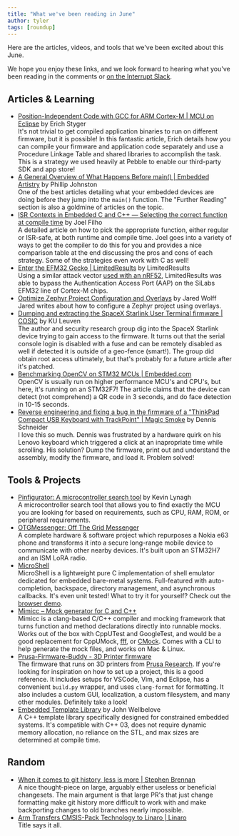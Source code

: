 ```yaml
---
title: "What we've been reading in June"
author: tyler
tags: [roundup]
---
```


<!-- excerpt start -->

Here are the articles, videos, and tools that we've been excited about this
June.

<!-- excerpt end -->

We hope you enjoy these links, and we look forward to hearing what you've been
reading in the comments or
[on the Interrupt Slack](https://interrupt-slack.herokuapp.com/).

## Articles & Learning

- [Position-Independent Code with GCC for ARM Cortex-M | MCU on Eclipse](https://mcuoneclipse.com/2021/06/05/position-independent-code-with-gcc-for-arm-cortex-m/)
  by Erich Styger<br> It's not trivial to get compiled application binaries to
  run on different firmware, but it is possible! In this fantastic article,
  Erich details how you can compile your firmware and application code
  separately and use a Procedure Linkage Table and shared libraries to
  accomplish the task. This is a strategy we used heavily at Pebble to enable
  our third-party SDK and app store!
- [A General Overview of What Happens Before main() | Embedded Artistry](https://embeddedartistry.com/blog/2019/04/08/a-general-overview-of-what-happens-before-main/)
  by Phillip Johnston<br> One of the best articles detailing what your embedded
  devices are doing before they jump into the `main()` function. The "Further
  Reading" section is also a goldmine of articles on the topic.
- [ISR Contexts in Embedded C and C++ — Selecting the correct function at compile time](https://joelfilho.com/blog/2021/interrupt_guards_c_cpp/)
  by Joel Filho<br> A detailed article on how to pick the appropriate function,
  either regular or ISR-safe, at both runtime and compile time. Joel goes into a
  variety of ways to get the compiler to do this for you and provides a nice
  comparison table at the end discussing the pros and cons of each strategy.
  Some of the strategies even work with C as well!
- [Enter the EFM32 Gecko | LimitedResults](https://limitedresults.com/2021/06/enter-the-efm32-gecko/)
  by LimitedResults<br> Using a similar attack vector
  [used with an nRF52](https://limitedresults.com/2020/06/nrf52-debug-resurrection-approtect-bypass-part-2/),
  LimitedResults was able to bypass the Authentication Access Port (AAP) on the
  SiLabs EFM32 line of Cortex-M chips.
- [Optimize Zephyr Project Configuration and Overlays](https://www.jaredwolff.com/optimize-zephyr-config-and-overlays/)
  by Jared Wolff<br> Jared writes about how to configure a Zephyr project using
  overlays.
- [Dumping and extracting the SpaceX Starlink User Terminal firmware | COSIC](https://www.esat.kuleuven.be/cosic/blog/dumping-and-extracting-the-spacex-starlink-user-terminal-firmware/)
  by KU Leuven<br> The author and security research group dig into the SpaceX
  Starlink device trying to gain access to the firmware. It turns out that the
  serial console login is disabled with a fuse and can be remotely disabled as
  well if detected it is outside of a geo-fence (smart!). The group did obtain
  root access ultimately, but that's probably for a future article after it's
  patched.
- [Benchmarking OpenCV on STM32 MCUs | Embedded.com](https://www.embedded.com/benchmarking-opencv-on-stm32-mcus/)<br>
  OpenCV is usually run on higher performance MCU's and CPU's, but here, it's
  running on an STM32F7! The article claims that the device can detect (not
  comprehend) a QR code in 3 seconds, and do face detection in 10-15 seconds.
- [Reverse engineering and fixing a bug in the firmware of a "ThinkPad Compact USB Keyboard with TrackPoint" | Magic Smoke](https://hohlerde.org/rauch/en/elektronik/projekte/tpkbd-fix/)
  by Dennis Schneider<br> I love this so much. Dennis was frustrated by a
  hardware quirk on his Lenovo keyboard which triggered a click at an
  inapropriate time while scrolling. His solution? Dump the firmware, print out
  and understand the assembly, modify the firmware, and load it. Problem solved!

## Tools & Projects

- [Pinfigurator: A microcontroller search tool](https://kevinlynagh.com/pinfigurator/)
  by Kevin Lynagh<br> A microcontroller search tool that allows you to find
  exactly the MCU you are looking for based on requirements, such as CPU, RAM,
  ROM, or peripheral requirements.
- [OTGMessenger: Off The Grid Messenger](https://github.com/TrevorAttema/OTGMessenger)<br>
  A complete hardware & software project which repurposes a Nokia e63 phone and
  transforms it into a secure long-range mobile device to communicate with other
  nearby devices. It's built upon an STM32H7 and an ISM LoRA radio.
- [MicroShell](https://github.com/marcinbor85/microshell)<br> MicroShell is a
  lightweight pure C implementation of shell emulator dedicated for embedded
  bare-metal systems. Full-featured with auto-completion, backspace, directory
  management, and asynchronous callbacks. It's even unit tested! What to try it
  for yourself? Check out the [browser demo](https://microshell.pl/demo/).
- [Mimicc – Mock generator for C and C++](https://mimicc.dev/)<br> Mimicc is a
  clang-based C/C++ compiler and mocking framework that turns function and
  method declarations directly into runnable mocks. Works out of the box with
  CppUTest and GoogleTest, and would be a good replacement for CppUMock,
  [fff](https://github.com/meekrosoft/fff), or
  [CMock](http://www.throwtheswitch.org/cmock). Comes with a CLI to help
  generate the mock files, and works on Mac & Linux.
- [Prusa-Firmware-Buddy - 3D Printer firmware](https://github.com/prusa3d/Prusa-Firmware-Buddy)<br>
  The firmware that runs on 3D printers from
  [Prusa Research](https://www.prusa3d.com/printable-3d-models/). If you're
  looking for inspiration on how to set up a project, this is a good reference.
  It includes setups for VSCode, Vim, and Eclipse, has a convenient `build.py`
  wrapper, and uses `clang-format` for formatting. It also includes a custom
  GUI, localization, a custom filesystem, and many other modules. Definitely
  take a look!
- [Embedded Template Library](https://www.etlcpp.com/) by John Wellbelove<br> A
  C++ template library specifically designed for constrained embedded systems.
  It's compatible with C++ 03, does not require dynamic memory allocation, no
  reliance on the STL, and max sizes are determined at compile time.

## Random

- [When it comes to git history, less is more | Stephen Brennan](https://brennan.io/2021/06/15/git-less-is-more/)<br>
  A nice thought-piece on large, arguably either useless or beneficial
  changesets. The main argument is that large PR's that just change formatting
  make git history more difficult to work with and make backporting changes to
  old branches nearly impossible.
- [Arm Transfers CMSIS-Pack Technology to Linaro | Linaro](https://www.linaro.org/blog/arm-transfers-cmsis-pack-technology-to-linaro)<br>
  Title says it all.
